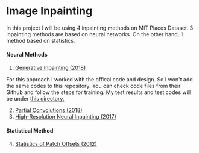 # Image Inpainting

In this project I will be using 4 inpainting methods on MIT Places Dataset. 3 inpainting methods are based on neural networks. On the other hand, 1 method based on statistics.

#### Neural Methods
1. [Generative Inpainting (2018)](https://github.com/JiahuiYu/generative_inpainting)

For this approach I worked with the offical code and design. So I won't add the same codes to this repository. You can check code files from their Github and follow the steps for training. My test results and test codes will be under [this directory.](https://github.com/fzehracetin/Image-Inpainting/tree/master/Generative%20Inpainting)

2. [Partial Convolutions (2018)](https://github.com/NVIDIA/partialconv)
3. [High-Resolution Neural Inpainting (2017)](https://github.com/leehomyc/Faster-High-Res-Neural-Inpainting)
#### Statistical Method
4. [Statistics of Patch Offsets (2012)](https://github.com/Pranshu258/Image_Completion)
